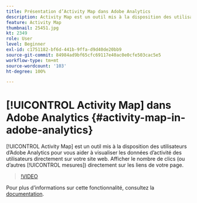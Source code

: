 ```yaml
---
title: Présentation d’Activity Map dans Adobe Analytics
description: Activity Map est un outil mis à la disposition des utilisateurs d’Adobe Analytics pour vous aider à visualiser les données d’activité des utilisateurs directement sur votre site web. Afficher le nombre de clics (ou d’autres mesures) directement sur les liens de votre page.
feature: Activity Map
thumbnail: 25451.jpg
kt: 2349
role: User
level: Beginner
exl-id: c1751182-bf6d-441b-9ffa-d9d40de20bb9
source-git-commit: 84984ad9bf65cfc69117e40ac0e0cfe503cac5e5
workflow-type: tm+mt
source-wordcount: '103'
ht-degree: 100%

---
```


# [!UICONTROL Activity Map] dans Adobe Analytics {#activity-map-in-adobe-analytics}

[!UICONTROL Activity Map] est un outil mis à la disposition des utilisateurs d’Adobe Analytics pour vous aider à visualiser les données d’activité des utilisateurs directement sur votre site web. Afficher le nombre de clics (ou d’autres [!UICONTROL mesures]) directement sur les liens de votre page.

>[!VIDEO](https://video.tv.adobe.com/v/25451/?quality=12&learn=on)

Pour plus dʼinformations sur cette fonctionnalité, consultez la [documentation](https://experienceleague.adobe.com/docs/analytics/analyze/activity-map/activity-map.html?lang=fr).
